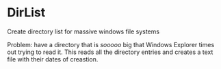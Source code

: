 # DirList
Create directory list for massive windows file systems

Problem: have a directory that is _sooooo_ big that Windows Explorer times out trying to read it. This reads all the directory entries and creates a text file with their dates of creastion.
